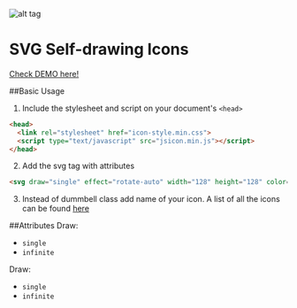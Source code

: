 ![alt tag](http://duskoperic.com/svg/svg.png)
# SVG Self-drawing Icons

[Check DEMO here!](http://duskoperic.com/svg/)

##Basic Usage
1. Include the stylesheet and script on your document's `<head>`

  ```html
  <head>
    <link rel="stylesheet" href="icon-style.min.css">
    <script type="text/javascript" src="jsicon.min.js"></script>
  </head>
  ```
2. Add the svg tag with attributes

  ```html
<svg draw="single" effect="rotate-auto" width="128" height="128" color="#00B5E8" class="svg-icon  dummbell " viewBox="0 0 256 256"></svg>
  ```

3. Instead of dummbell class add name of your icon. A list of all the icons can be found [here](http://duskoperic.com/svg/#/icons)

##Attributes
Draw:

 * `single`
 * `infinite`
 
Draw:

 * `single`
 * `infinite`
 

